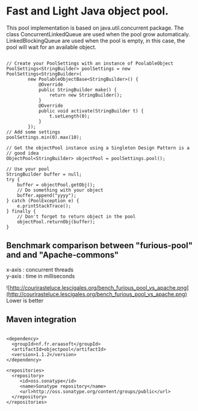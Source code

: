 # Fast and Light Java object pool. #

This pool implementation is based on java.util.concurrent package. The class
ConcurrentLinkedQueue are used when the pool grow automaticaly. LinkedBlockingQueue are used when the pool is empty, in this case, the pool will wait for an available object.


```

// Create your PoolSettings with an instance of PoolableObject
PoolSettings<StringBuilder> poolSettings = new PoolSettings<StringBuilder>(
		new PoolableObjectBase<StringBuilder>() {
			@Override
			public StringBuilder make() {
				return new StringBuilder();
			}
			@Override
			public void activate(StringBuilder t) {
				t.setLength(0);
			}
		});
// Add some settings
poolSettings.min(0).max(10);

// Get the objectPool instance using a Singleton Design Pattern is a
// good idea
ObjectPool<StringBuilder> objectPool = poolSettings.pool();

// Use your pool
StringBuilder buffer = null;
try {
	buffer = objectPool.getObj();
	// Do something with your object
	buffer.append("yyyy");
} catch (PoolException e) {
	e.printStackTrace();
} finally {
	// Don't forget to return object in the pool
	objectPool.returnObj(buffer);
}
```


## Benchmark comparison between "furious-pool" and and "Apache-commons" ##

x-axis : concurrent threads<br />
y-axis : time in milliseconds

![http://courirasteluce.lescigales.org/bench_furious_pool_vs_apache.png](http://courirasteluce.lescigales.org/bench_furious_pool_vs_apache.png)
Lower is better

## Maven integration ##
```

<dependency>
  <groupId>nf.fr.eraasoft</groupId>
  <artifactId>objectpool</artifactId>
  <version>1.1.2</version>
</dependency>

<repositories>
  <repository>
     <id>oss.sonatype</id>
     <name>Sonatype repository</name>
     <url>http://oss.sonatype.org/content/groups/public</url>
  </repository>
</repositories>

```